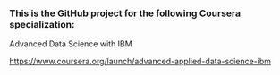### This is the GitHub project for the following Coursera specialization:

Advanced Data Science with IBM

https://www.coursera.org/launch/advanced-applied-data-science-ibm

